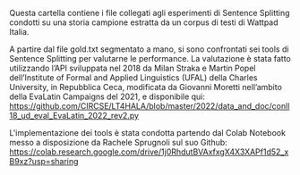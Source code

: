 Questa cartella contiene i file collegati agli esperimenti di Sentence Splitting condotti su una storia campione estratta da un corpus di testi di Wattpad Italia.

A partire dal file gold.txt segmentato a mano, si sono confrontati sei tools di Sentence Splitting per valutarne le performance.
La valutazione è stata fatto utilizzando l’API sviluppata nel 2018 da Milan Straka e Martin Popel dell’Institute of Formal and Applied Linguistics (UFAL) della Charles University, in Repubblica Ceca, modificata da Giovanni Moretti nell’ambito della EvaLatin Campaigns del 2021, e disponibile qui: https://github.com/CIRCSE/LT4HALA/blob/master/2022/data_and_doc/conll18_ud_eval_EvaLatin_2022_rev2.py

L'implementazione dei tools è stata condotta partendo dal Colab Notebook messo a disposizione da Rachele Sprugnoli sul suo Github: https://colab.research.google.com/drive/1j0RhdutBVAxfxgX4X3XAPf1d52_xB9xz?usp=sharing

